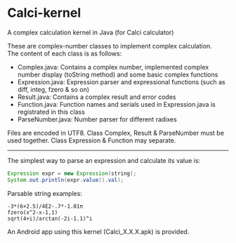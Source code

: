 # Calci-kernel
A complex calculation kernel in Java (for Calci calculator)

These are complex-number classes to implement complex calculation.<br/>
The content of each class is as follows:<br/>

* Complex.java: Contains a complex number, implemented complex number display (toString method) and some basic complex functions
* Expression.java: Expression parser and expressional functions (such as diff, integ, fzero & so on)
* Result.java: Contains a complex result and error codes
* Function.java: Function names and serials used in Expression.java is registrated in this class
* ParseNumber.java: Number parser for different radixes

Files are encoded in UTF8. Class Complex, Result & ParseNumber must be used together. Class Expression & Function may separate.<br/>

***
The simplest way to parse an expression and calculate its value is:<br/>
```java
Expression expr = new Expression(string);
System.out.println(expr.value().val);
```

Parsable string examples:<br/>
```
-3*(6+2.5)/4E2-.7*-1.01π
fzero(x^2-x-1,1)
sqrt(4+i)/arctan(-2i-1.1)^i
```

An Android app using this kernel (Calci_X.X.X.apk) is provided.<br/>
